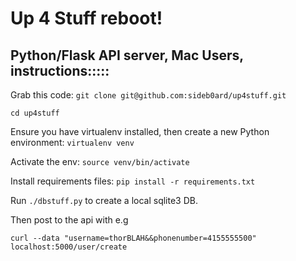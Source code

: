 # Up 4 Stuff reboot!

## Python/Flask API server, Mac Users, instructions:::::

Grab this code:
`git clone git@github.com:sideb0ard/up4stuff.git`

`cd up4stuff`

Ensure you have virtualenv installed, then create a new Python environment:
`virtualenv venv`

Activate the env:
`source venv/bin/activate`

Install requirements files:
`pip install -r requirements.txt`


Run `./dbstuff.py` to create a local sqlite3 DB.  

Then post to the api with e.g

`curl --data "username=thorBLAH&&phonenumber=4155555500" localhost:5000/user/create`
